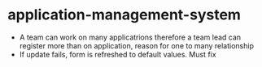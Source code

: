 # application-management-system

- A team can work on many applicatrions therefore a team lead can register more than on application, reason for one to many relationship
- If update fails, form is refreshed to default values. Must fix 